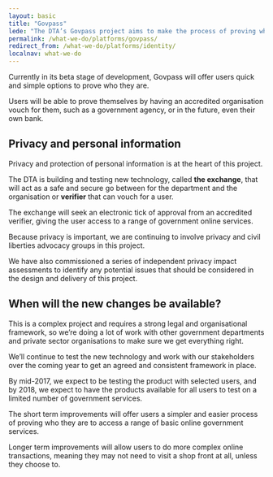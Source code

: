 ```yaml
---
layout: basic
title: "Govpass"
lede: "The DTA’s Govpass project aims to make the process of proving who you are to government services online simple, safe and secure."
permalink: /what-we-do/platforms/govpass/
redirect_from: /what-we-do/platforms/identity/
localnav: what-we-do
---
```


Currently in its beta stage of development, Govpass will offer users quick and simple options to prove who they are.

Users will be able to prove themselves by having an accredited organisation vouch for them, such as a government agency, or in the future, even their own bank. 

## Privacy and personal information 

Privacy and protection of personal information is at the heart of this project.

The DTA is building and testing new technology, called **the exchange**, that will act as a safe and secure go between for the department and the organisation or **verifier** that can vouch for a user. 

The exchange will seek an electronic tick of approval from an accredited verifier, giving the user access to a range of government online services.

Because privacy is important, we are continuing to involve privacy and civil liberties advocacy groups in this project.

We have also commissioned a series of independent privacy impact assessments to identify any potential issues that should be considered in the design and delivery of this project. 

## When will the new changes be available?

This is a complex project and requires a strong legal and organisational framework, so we’re doing a lot of work with other government departments and private sector organisations to make sure we get everything right. 

We’ll continue to test the new technology and work with our stakeholders over the coming year to get an agreed and consistent framework in place. 

By mid-2017, we expect to be testing the product with selected users, and by 2018, we expect to have the products available for all users to test on a limited number of government services.

The short term improvements will offer users a simpler and easier process of proving who they are to access a range of basic online government services.

Longer term improvements will allow users to do more complex online transactions, meaning they may not need to visit a shop front at all, unless they choose to. 

